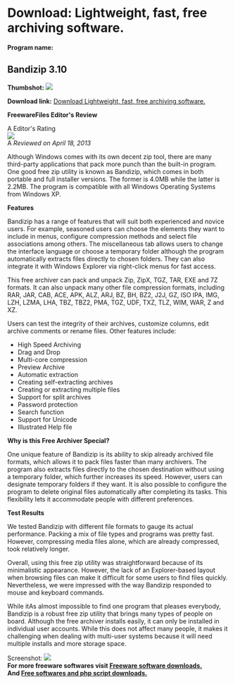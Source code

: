 # Download: Lightweight, fast, free archiving software.

**Program name:**

## Bandizip 3.10

  
**Thumbshot:** ![](http://www.freewarefiles.com/screenshot/bandizip_md.jpg)   
  
**Download link:** [Download Lightweight, fast, free archiving software.](http://freesoftwares.boysofts.com/Bandizip_program_84706.html)  
  


**FreewareFiles Editor's Review**  
  


A Editor's Rating  
![](http://www.freewarefiles.com/images/rating/5.gif)  
A _Reviewed on April 18, 2013_  
  
Although Windows comes with its own decent zip tool, there are many third-party applications that pack more punch than the built-in program. One good free zip utility is known as Bandizip, which comes in both portable and full installer versions. The former is 4.0MB while the latter is 2.2MB. The program is compatible with all Windows Operating Systems from Windows XP. 

**Features**

Bandizip has a range of features that will suit both experienced and novice users. For example, seasoned users can choose the elements they want to include in menus, configure compression methods and select file associations among others. The miscellaneous tab allows users to change the interface language or choose a temporary folder although the program automatically extracts files directly to chosen folders. They can also integrate it with Windows Explorer via right-click menus for fast access.

This free archiver can pack and unpack Zip, ZipX, TGZ, TAR, EXE and 7Z formats. It can also unpack many other file compression formats, including RAR, JAR, CAB, ACE, APK, ALZ, ARJ, BZ, BH, BZ2, J2J, GZ, ISO IPA, IMG, LZH, LZMA, LHA, TBZ, TBZ2, PMA, TGZ, UDF, TXZ, TLZ, WIM, WAR, Z and XZ.

Users can test the integrity of their archives, customize columns, edit archive comments or rename files. Other features include:

  * High Speed Archiving 
  * Drag and Drop 
  * Multi-core compression 
  * Preview Archive 
  * Automatic extraction 
  * Creating self-extracting archives 
  * Creating or extracting multiple files 
  * Support for split archives 
  * Password protection 
  * Search function 
  * Support for Unicode 
  * Illustrated Help file 

**Why is this Free Archiver Special?**

One unique feature of Bandizip is its ability to skip already archived file formats, which allows it to pack files faster than many archivers. The program also extracts files directly to the chosen destination without using a temporary folder, which further increases its speed. However, users can designate temporary folders if they want. It is also possible to configure the program to delete original files automatically after completing its tasks. This flexibility lets it accommodate people with different preferences.

**Test Results**

We tested Bandizip with different file formats to gauge its actual performance. Packing a mix of file types and programs was pretty fast. However, compressing media files alone, which are already compressed, took relatively longer.

Overall, using this free zip utility was straightforward because of its minimalistic appearance. However, the lack of an Explorer-based layout when browsing files can make it difficult for some users to find files quickly. Nevertheless, we were impressed with the way Bandizip responded to mouse and keyboard commands.

While itAs almost impossible to find one program that pleases everybody, Bandizip is a robust free zip utility that brings many types of people on board. Although the free archiver installs easily, it can only be installed in individual user accounts. While this does not affect many people, it makes it challenging when dealing with multi-user systems because it will need multiple installs and more storage space.

  
  
Screenshot: ![](http://www.freewarefiles.com/screenshot/bandizip.jpg)   
**For more freeware softwares visit [Freeware software downloads.](http://freesoftwares.boysofts.com/)**   
**And [Free softwares and php script downloads.](http://www.boysofts.com/)**
